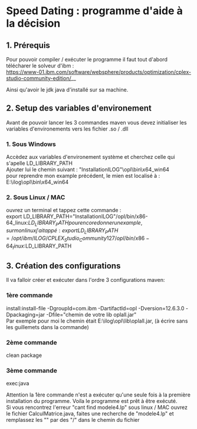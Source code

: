 # Speed Dating : programme d'aide à la décision

## 1. Prérequis
  
Pour pouvoir compiler / exécuter le programme il faut tout d'abord télécharer le solveur d'ibm :  
https://www-01.ibm.com/software/websphere/products/optimization/cplex-studio-community-edition/__  

Ainsi qu'avoir le jdk java d'installé sur sa machine.  
  
  

## 2. Setup des variables d'environement
Avant de pouvoir lancer les 3 commandes maven vous devez initialiser les variables d'environements vers les fichier .so / .dll

### 1. Sous Windows

Accèdez aux variables d'environement système et cherchez celle qui s'apelle LD_LIBRARY_PATH  
Ajouter lui le chemin suivant : "InstallationILOG"\opl\bin\x64_win64  
pour reprendre mon example précédent, le mien est localisé à : E:\ilog\opl\bin\x64_win64  

### 2. Sous Linux / MAC

ouvrez un terminal et tappez cette commande :  
export LD_LIBRARY_PATH="InstallationILOG"/opl/bin/x86-64_linux:$LD_LIBRARY_PATH
pour encore donner un example, sur mon linux j'ai tappé : export LD_LIBRARY_PATH=/opt/ibm/ILOG/CPLEX_Studio_Community127/opl/bin/x86-64_linux:$LD_LIBRARY_PATH  
  
  
## 3. Création des configurations
  

Il va falloir créer et exécuter dans l'ordre 3 configurations maven:  

### 1ère commande
  
install:install-file -DgroupId=com.ibm -DartifactId=opl -Dversion=12.6.3.0 -Dpackaging=jar -Dfile="chemin de votre lib oplall.jar"  
Par exemple pour moi le chemin était E:\ilog\opl\lib\oplall.jar, (à écrire sans les guillemets dans la commande)  


### 2ème commande
  
clean package

### 3ème commande
  
exec:java  
  
  
Attention la 1ère commande n'est a exécuter qu'une seule fois à la première installation du programme.
Voila le programme est prêt à être exécuté.  
Si vous rencontrez l'erreur "cant find modele4.lp" sous linux / MAC ouvrez le fichier CalculMatrice.java, faites une recherche de "modele4.lp" et remplassez les "\" par des "/" dans le chemin du fichier  
